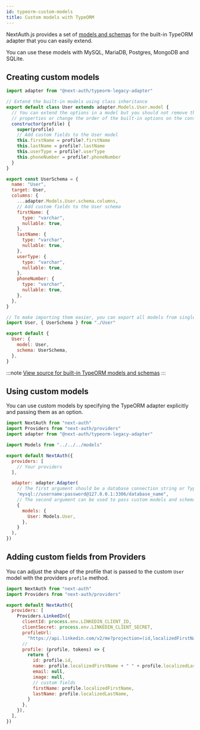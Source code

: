 ```yaml
---
id: typeorm-custom-models
title: Custom models with TypeORM
---
```


NextAuth.js provides a set of [models and schemas](/schemas/models) for the built-in TypeORM adapter that you can easily extend.

You can use these models with MySQL, MariaDB, Postgres, MongoDB and SQLite.

## Creating custom models

```js title="models/User.js"
import adapter from "@next-auth/typeorm-legacy-adapter"

// Extend the built-in models using class inheritance
export default class User extends adapter.Models.User.model {
  // You can extend the options in a model but you should not remove the base
  // properties or change the order of the built-in options on the constructor
  constructor(profile) {
    super(profile)
    // Add custom fields to the User model
    this.firstName = profile?.firstName
    this.lastName = profile?.lastName
    this.userType = profile?.userType
    this.phoneNumber = profile?.phoneNumber
  }
}

export const UserSchema = {
  name: "User",
  target: User,
  columns: {
    ...adapter.Models.User.schema.columns,
    // Add custom fields to the User schema
    firstName: {
      type: "varchar",
      nullable: true,
    },
    lastName: {
      type: "varchar",
      nullable: true,
    },
    userType: {
      type: "varchar",
      nullable: true,
    },
    phoneNumber: {
      type: "varchar",
      nullable: true,
    },
  },
}
```

```js title="models/index.js"
// To make importing them easier, you can export all models from single file
import User, { UserSchema } from "./User"

export default {
  User: {
    model: User,
    schema: UserSchema,
  },
}
```

:::note
[View source for built-in TypeORM models and schemas](https://github.com/nextauthjs/adapters/tree/canary/packages/typeorm-legacy/src/models)
:::

## Using custom models

You can use custom models by specifying the TypeORM adapter explicitly and passing them as an option.

```js title="pages/api/auth/[...nextauth].js"
import NextAuth from "next-auth"
import Providers from "next-auth/providers"
import adapter from "@next-auth/typeorm-legacy-adapter"

import Models from "../../../models"

export default NextAuth({
  providers: [
    // Your providers
  ],

  adapter: adapter.Adapter(
    // The first argument should be a database connection string or TypeORM config object
    "mysql://username:password@127.0.0.1:3306/database_name",
    // The second argument can be used to pass custom models and schemas
    {
      models: {
        User: Models.User,
      },
    }
  ),
})
```

## Adding custom fields from Providers

You can adjust the shape of the profile that is passed to the custom `User` model with the providers `profile` method.

```js title="pages/api/auth/[...nextauth].js"
import NextAuth from "next-auth"
import Providers from "next-auth/providers"

export default NextAuth({
  providers: [
    Providers.LinkedIn({
      clientId: process.env.LINKEDIN_CLIENT_ID,
      clientSecret: process.env.LINKEDIN_CLIENT_SECRET,
      profileUrl:
        "https://api.linkedin.com/v2/me?projection=(id,localizedFirstName,localizedLastName)",
      //
      profile: (profile, tokens) => {
        return {
          id: profile.id,
          name: profile.localizedFirstName + " " + profile.localizedLastName,
          email: null,
          image: null,
          // custom fields
          firstName: profile.localizedFirstName,
          lastName: profile.localizedLastName,
        }
      },
    }),
  ],
})
```

